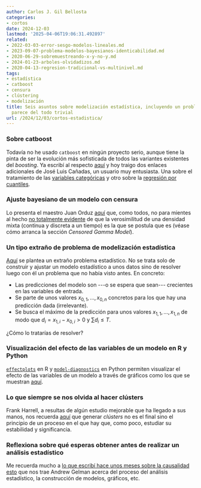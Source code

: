 ```yaml
---
author: Carlos J. Gil Bellosta
categories:
- cortos
date: 2024-12-03
lastmod: '2025-04-06T19:06:31.492897'
related:
- 2022-03-03-error-sesgo-modelos-lineales.md
- 2023-09-07-problema-modelos-bayesianos-identicabilidad.md
- 2020-06-29-sobremuestreando-x-y-no-y.md
- 2024-01-23-arboles-olvidadizos.md
- 2020-04-13-regresion-tradicional-vs-multinivel.md
tags:
- estadística
- catboost
- censura
- clústering
- modelización
title: Seis asuntos sobre modelización estadística, incluyendo un problema que no
  parece del todo trivial
url: /2024/12/03/cortos-estadistica/
---
```


### Sobre catboost

Todavía no he usado `catboost` en ningún proyecto serio, aunque tiene la pinta de ser la evolución más sofisticada de todos las variantes existentes del _boosting_. Ya escribí al respecto [aquí](/2024/01/23/oblivious-trees/) y hoy traigo dos enlaces adicionales de José Luis Cañadas, un usuario muy entusiasta. Una sobre el tratamiento de las
[variables categóricas](https://muestrear-no-es-pecado.netlify.app/2023/06/09/categoricas_a_lo_catboost_pensamientos/index.html)
y otro sobre la
[regresión por cuantiles](https://muestrear-no-es-pecado.netlify.app/2023/04/23/quantile-catboost/index.html).

### Ajuste bayesiano de un modelo con censura

Lo presenta el maestro Juan Orduz [aquí](https://juanitorduz.github.io/censoring/) que, como todos, no para mientes al hecho [no totalmente evidente](/2024/11/21/verosimilitud-distribuciones-compuestas/) de que la verosimilitud de una densidad mixta (continua y discreta a un tiempo) es la que se postula que es (véase cómo arranca la sección _Censored Gamma Model_).

### Un tipo extraño de problema de modelización estadística

[Aquí](https://www.lesswrong.com/posts/HsxT2cpPWYzTg9tpY/d-and-d-sci)
se plantea un extraño problema estadístico. No se trata solo de construir y ajustar un modelo estadístico a unos datos sino de resolver luego con él un problema que no había visto antes. En concreto:

- Las predicciones del modelo son ---o se espera que sean--- crecientes en las variables de entrada.
- Se parte de unos valores $x_{0,1}, \dots, x_{0,n}$ concretos para los que hay una predicción dada (irrelevante).
- Se busca el máximo de la predicción para unos valores $x_{1,1}, \dots, x_{1,n}$ de modo que $d_i = x_{1,i} - x_{0,i} > 0$ y $\sum d_i \le T$.

¿Cómo lo tratarías de resolver?

### Visualización del efecto de las variables de un modelo en R y Python

[`effectplots`](https://github.com/mayer79/effectplots) en R y
[`model-diagnostics`](https://github.com/lorentzenchr/model-diagnostics) en Python
permiten visualizar el efecto de las variables de un modelo a través de gráficos como los que se muestran
[aquí](https://lorentzen.ch/index.php/2024/11/23/effect-plots-in-python-and-r/).

### Lo que siempre se nos olvida al hacer clústers

Frank Harrell, a resultas de algún estudio mejorable que ha llegado a sus manos, nos recuerda
[aquí](https://www.fharrell.com/post/cluster/)
 que generar _clústers_ no es el final sino el principio de un proceso en el que hay que, como poco, estudiar su estabilidad y significancia.

### Reflexiona sobre qué esperas obtener antes de realizar un análisis estadístico

Me recuerda mucho a
[lo que escribí hace unos meses sobre la causalidad](/2024/09/10/causalidad/)
[esto](https://statmodeling.stat.columbia.edu/2024/11/13/make-a-hypothesis-about-what-you-expect-to-see-every-step-of-the-way-a-manifesto/)
que nos trae Andrew Gelman acerca del proceso del análisis estadístico, la construcción de modelos, gráficos, etc.
